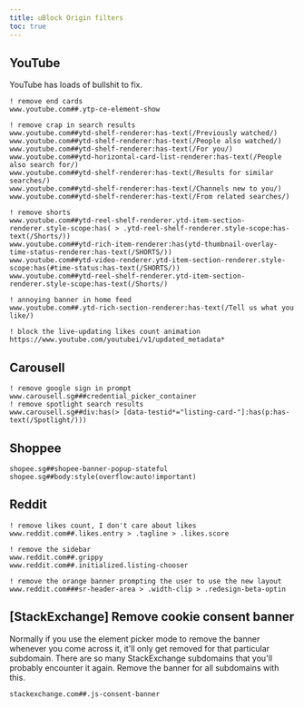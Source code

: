 ```yaml
---
title: uBlock Origin filters
toc: true
---
```


## YouTube

YouTube has loads of bullshit to fix.

```
! remove end cards
www.youtube.com##.ytp-ce-element-show

! remove crap in search results
www.youtube.com##ytd-shelf-renderer:has-text(/Previously watched/)
www.youtube.com##ytd-shelf-renderer:has-text(/People also watched/)
www.youtube.com##ytd-shelf-renderer:has-text(/For you/)
www.youtube.com##ytd-horizontal-card-list-renderer:has-text(/People also search for/)
www.youtube.com##ytd-shelf-renderer:has-text(/Results for similar searches/)
www.youtube.com##ytd-shelf-renderer:has-text(/Channels new to you/)
www.youtube.com##ytd-shelf-renderer:has-text(/From related searches/)

! remove shorts
www.youtube.com##ytd-reel-shelf-renderer.ytd-item-section-renderer.style-scope:has( > .ytd-reel-shelf-renderer.style-scope:has-text(/Shorts/))
www.youtube.com##ytd-rich-item-renderer:has(ytd-thumbnail-overlay-time-status-renderer:has-text(/SHORTS/))
www.youtube.com##ytd-video-renderer.ytd-item-section-renderer.style-scope:has(#time-status:has-text(/SHORTS/))
www.youtube.com##ytd-reel-shelf-renderer.ytd-item-section-renderer.style-scope:has-text(/Shorts/)

! annoying banner in home feed
www.youtube.com##.ytd-rich-section-renderer:has-text(/Tell us what you like/)

! block the live-updating likes count animation
https://www.youtube.com/youtubei/v1/updated_metadata*
```

## Carousell

```
! remove google sign in prompt
www.carousell.sg###credential_picker_container
! remove spotlight search results
www.carousell.sg##div:has(> [data-testid*="listing-card-"]:has(p:has-text(/Spotlight/)))
```

## Shoppee

```
shopee.sg##shopee-banner-popup-stateful
shopee.sg##body:style(overflow:auto!important)
```

## Reddit

```
! remove likes count, I don't care about likes
www.reddit.com##.likes.entry > .tagline > .likes.score

! remove the sidebar
www.reddit.com##.grippy
www.reddit.com##.initialized.listing-chooser

! remove the orange banner prompting the user to use the new layout
www.reddit.com###sr-header-area > .width-clip > .redesign-beta-optin
```

## [StackExchange] Remove cookie consent banner

Normally if you use the element picker mode to remove the banner whenever you
come across it, it'll only get removed for that particular subdomain. There are
so many StackExchange subdomains that you'll probably encounter it again.
Remove the banner for all subdomains with this.

```
stackexchange.com##.js-consent-banner
```

